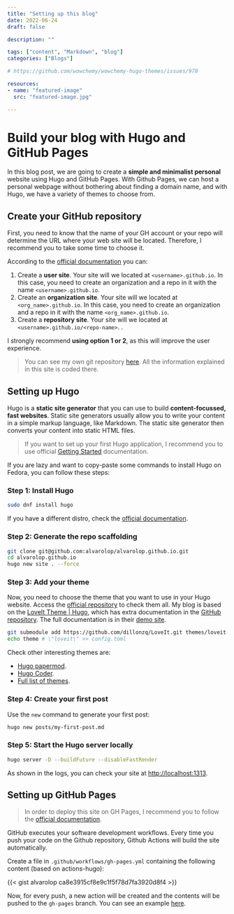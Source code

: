 ```yaml
---
title: "Setting up this blog"
date: 2022-06-24
draft: false

description: ""

tags: ["content", "Markdown", "blog"]
categories: ["Blogs"]

# https://github.com/wowchemy/wowchemy-hugo-themes/issues/978

resources:
- name: "featured-image"
  src: "featured-image.jpg"

---
```


# Build your blog with Hugo and GitHub Pages

In this blog post, we are going to create a **simple and minimalist personal** website using Hugo and GitHub Pages. With Github Pages, we can host a personal webpage without bothering about finding a domain name, and with Hugo, we have a variety of themes to choose from.

## Create your GitHub repository

First, you need to know that the name of your GH account or your repo will determine the URL where your web site will be located. Therefore, I recommend you to take some time to choose it.

According to the [official documentation](https://docs.github.com/en/pages/getting-started-with-github-pages/creating-a-github-pages-site#creating-a-repository-for-your-site) you can:

1. Create a **user site**. Your site will we located at `<username>.github.io`. In this case, you need to create an organization and a repo in it with the name `<username>.github.io`.
2. Create an **organization site**. Your site will we located at `<org_name>.github.io`. In this case, you need to create an organization and a repo in it with the name `<org_name>.github.io`.
3. Create a **repository site**. Your site will we located at `<username>.github.io/<repo-name>`. . 

I strongly recommend **using option 1 or 2**, as this will improve the user experience.

> You can see my own git repository [here](https://github.com/alvarolop/alvarolop.github.io). All the information explained in this site is coded there.

## Setting up Hugo

Hugo is a **static site generator** that you can use to build **content-focussed, fast websites**. Static site generators usually allow you to write your content in a simple markup language, like Markdown. The static site generator then converts your content into static HTML files.

> If you want to set up your first Hugo application, I recommend you to use official [Getting Started](https://gohugo.io/getting-started/quick-start/) documentation. 
 
If you are lazy and want to copy-paste some commands to install Hugo on Fedora, you can follow these steps:

### Step 1: Install Hugo

```bash
sudo dnf install hugo
```

If you have a different distro, check the [official documentation](https://gohugo.io/getting-started/installing/#fedora-red-hat-and-centos).


### Step 2: Generate the repo scaffolding

```bash
git clone git@github.com:alvarolop/alvarolop.github.io.git
cd alvarolop.github.io
hugo new site . --force
```


### Step 3: Add your theme

Now, you need to choose the theme that you want to use in your Hugo website. Access the [official repository](https://themes.gohugo.io) to check them all. My blog is based on the [LoveIt Theme | Hugo](https://themes.gohugo.io/themes/loveit/), which has extra documentation in the [GitHub repository](https://github.com/dillonzq/LoveIt). The full documentation is in their [demo site](https://hugoloveit.com/).

```bash
git submodule add https://github.com/dillonzq/LoveIt.git themes/loveit
echo theme # \"loveit\" >> config.toml
```

Check other interesting themes are:
* [Hugo papermod](https://themes.gohugo.io/themes/hugo-papermod).
* [Hugo Coder](https://github.com/luizdepra/hugo-coder/).
* [Full list of themes](https://themes.gohugo.io/).


### Step 4: Create your first post

Use the `new` command to generate your first post:

```bash
hugo new posts/my-first-post.md
```



### Step 5: Start the Hugo server locally

```bash
hugo server -D --buildFuture --disableFastRender
```

As shown in the logs, you can check your site at <http://localhost:1313>.


## Setting up GitHub Pages

> In order to deploy this site on GH Pages, I recommend you to follow the [official documentation](https://gohugo.io/hosting-and-deployment/hosting-on-github/#build-hugo-with-github-action).

GitHub executes your software development workflows. Every time you push your code on the Github repository, Github Actions will build the site automatically.

Create a file in `.github/workflows/gh-pages.yml` containing the following content (based on actions-hugo):

{{< gist alvarolop ca8e3915cf8e9c1f5f78d7fa3920d8f4 >}}

Now, for every push, a new action will be created and the contents will be pushed to the `gh-pages` branch. You can see an example [here](https://github.com/alvarolop/alvarolop.github.io/tree/gh-pages).


